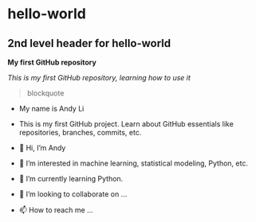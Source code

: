 # hello-world
## 2nd level header for hello-world

**My first GitHub repository**

*This is my first GitHub repository, learning how to use it*
> blockquote

- My name is Andy Li
- This is my first GitHub project. Learn about GitHub essentials like repositories, branches, commits, etc.





- 👋 Hi, I’m Andy
- 👀 I’m interested in machine learning, statistical modeling, Python, etc.
- 🌱 I’m currently learning Python.
- 💞️ I’m looking to collaborate on ...
- 📫 How to reach me ...

<!---
andyli0330/andyli0330 is a ✨ special ✨ repository because its `README.md` (this file) appears on your GitHub profile.
You can click the Preview link to take a look at your changes.
--->

